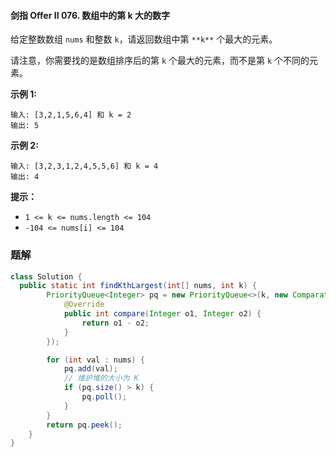 #### 剑指 Offer II 076. 数组中的第 k 大的数字

给定整数数组 `nums` 和整数 `k`，请返回数组中第 `**k**` 个最大的元素。

请注意，你需要找的是数组排序后的第 `k` 个最大的元素，而不是第 `k` 个不同的元素。

**示例 1:**

```
输入: [3,2,1,5,6,4] 和 k = 2
输出: 5
```

**示例 2:**

```
输入: [3,2,3,1,2,4,5,5,6] 和 k = 4
输出: 4
```

**提示：**

- `1 <= k <= nums.length <= 104`
- `-104 <= nums[i] <= 104`

### 题解

```java
class Solution {
  public static int findKthLargest(int[] nums, int k) {
        PriorityQueue<Integer> pq = new PriorityQueue<>(k, new Comparator<Integer>() {
            @Override
            public int compare(Integer o1, Integer o2) {
                return o1 - o2;
            }
        });

        for (int val : nums) {
            pq.add(val);
            // 维护堆的大小为 K
            if (pq.size() > k) {
                pq.poll();
            }
        }
        return pq.peek();
    }
}
```




